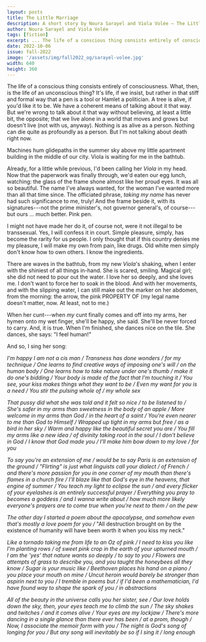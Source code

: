 ```yaml
---
layout: posts
title: The Little Marriage
description: A short story by Noura Sarayel and Viola Volée – The Little Marriage
author: Noura Sarayel and Viola Volée
tags: [fiction]
excerpt: ... The life of a conscious thing consists entirely of consciousness ...
date: 2022-10-06
issue: fall-2022
image: '/assets/img/fall2022_og/sarayel-volee.jpg'
width: 640
height: 360
--- 
```


The life of a conscious thing consists entirely of consciousness. What,
then, is the life of an unconscious thing? It's life, if we insist, but
rather in that stiff and formal way that a pen is a tool or Hamlet a
politician. A tree is alive, if you'd like it to be. We have a coherent
means of talking about it that way. But we're wrong to talk about it
that way without believing, at least a little bit, the opposite; that we
live alone in a world that moves and grows but doesn't live (not with
us, anyway). Nothing is as alive as a person. Nothing can die quite as
profoundly as a person. But I'm not talking about death right now.

Machines hum glidepaths in the summer sky above my little apartment
building in the middle of our city. Viola is waiting for me in the
bathtub.

Already, for a little while previous, I'd been calling her *Viola* in my
head. Now that the paperwork was finally through, we'd eaten our egg
lunch, watching: the glass of the frame shone almost like her proud
eyes. It was all so beautiful. The name I've always wanted, for the
woman I've wanted more than all that time since. The officiated phrase,
*taking my name* has never had such significance to me, truly! And the
frame beside it, with its signatures---not the prime minister's, not
governor general's, of course---but ours ... much better. Pink pen.

I might not have made her do it, of course not, were it not illegal to
be transsexual. Yes, I will confess it in court. Simple pleasure,
simply, has become the rarity for us people. I only thought that if this
country denies me my pleasure, I will make my own from pain, like drugs.
Old white men simply don't know how to own others. I know the
ingredients.

There are waves in the bathtub, from my new *Viola*'s shaking, when I
enter with the shiniest of all things in-hand. She is scared, smiling.
Magical girl; she did not need to pour out the water. I love her so
deeply, and she loves me. I don't want to force her to soak in the
blood. And with her movements, and with the slipping water, I can still
make out the marker on her abdomen, from the morning: the arrow, the
pink PROPERTY OF (my legal name doesn't matter, now. At least, not to
me.)

When her cunt---when *my* cunt finally comes and off into my arms, her
hymen onto my wet finger, she'll be happy, she said. She'll be never
forced to carry. And, it is true. When I'm finished, she dances nice on
the tile. She dances, she says: "I feel human!"

And so, I sing her song:

*I'm happy I am not a cis man / Transness has done wonders / for my
technique / One learns to find creative ways of imposing one's will / on
the human body / One learns how to take nature under one's thumb / make
it do one's bidding / Your body is made of the fact that I'm touching it
/ You see, your kiss makes things what they want to be / Even my want
for you is a need / You stir the pulsing whole of / my whole sex*

*That pussy did what she was told and it felt so nice / to be listened
to / She's safer in my arms than sweetness in the body of an apple /
More welcome in my arms than God / in the heart of a saint / You're even
nearer to me than God to Himself / Wrapped up tight in my arms but free
/ as a bird in her sky / Warm and happy like the beautiful secret you
are / You fill my arms like a new idea / of divinity taking root in the
soul / I don't believe in God / I know that God made you / I'll make him
bow down to my love / for you*

*To say you're an extension of me / would be to say Paris is an
extension of the ground / "Flirting" is just what linguists call your
dialect / of French / and there's more passion for you in one corner of
my mouth than there's flames in a church fire / I'll blaze like that
God's eye in the heavens, that engine of summer / You teach my light to
eclipse the sun / and every flicker of your eyelashes is an entirely
successful prayer / Everything you pray to becomes a goddess / and I
wanna write about / how much more likely everyone's prayers are to come
true when you're next to them / on the pew*

*The other day I started a poem about the apocalypse, and somehow even
that's mostly a love poem for you /* "All destruction brought on by the
existence of humanity will have been worth it when you kiss my neck."

*Like a tornado taking me from life to an Oz of pink / I need to kiss
you like I'm planting rows / of sweet pink crop in the earth of your
upturned mouth / I am the 'yes' that nature wants so deeply / to say to
you / Flowers are attempts of grass to describe you, and you taught the
honeybees all they know / Sugar is your music like / Beethoven places
his hand on a piano / you place your mouth on mine / Uncut heroin would
barely be stronger than aspirin next to you / I tremble in poems but /
if I'd been a mathematician, I'd have found way to shape the spark of
you / in abstractions*

*All of the beauty in the universe calls you her sister, see / Our love
holds down the sky, then, your eyes teach me to climb the sun / The sky
shakes and twitches / and it comes alive / Your eyes are my lockjaw /
There's more dancing in a single glance than there ever has been / at a
prom, though / Now, I associate the memoir form with you / The night is
God's song of longing for you / But any song will inevitably be so if I
sing it / long enough*
